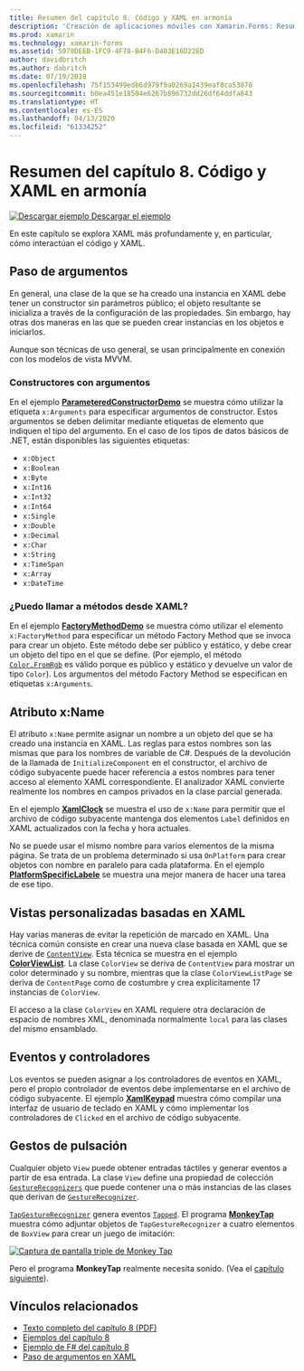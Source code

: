 ```yaml
---
title: Resumen del capítulo 8. Código y XAML en armonía
description: 'Creación de aplicaciones móviles con Xamarin.Forms: Resumen del capítulo 8. Código y XAML en armonía'
ms.prod: xamarin
ms.technology: xamarin-forms
ms.assetid: 5970DEEB-1FC9-4F78-B4F6-D403E16D22ED
author: davidbritch
ms.author: dabritch
ms.date: 07/19/2018
ms.openlocfilehash: 75f153499edb6d979f9a0269a1439eaf8ca53878
ms.sourcegitcommit: b0ea451e18504e6267b896732dd26df64ddfa843
ms.translationtype: HT
ms.contentlocale: es-ES
ms.lasthandoff: 04/13/2020
ms.locfileid: "61334252"
---
```

# <a name="summary-of-chapter-8-code-and-xaml-in-harmony"></a>Resumen del capítulo 8. Código y XAML en armonía

[![Descargar ejemplo](~/media/shared/download.png) Descargar el ejemplo](https://github.com/xamarin/xamarin-forms-book-samples/tree/master/Chapter08)

En este capítulo se explora XAML más profundamente y, en particular, cómo interactúan el código y XAML.

## <a name="passing-arguments"></a>Paso de argumentos

En general, una clase de la que se ha creado una instancia en XAML debe tener un constructor sin parámetros público; el objeto resultante se inicializa a través de la configuración de las propiedades. Sin embargo, hay otras dos maneras en las que se pueden crear instancias en los objetos e iniciarlos.

Aunque son técnicas de uso general, se usan principalmente en conexión con los modelos de vista MVVM.

### <a name="constructors-with-arguments"></a>Constructores con argumentos

En el ejemplo [**ParameteredConstructorDemo**](https://github.com/xamarin/xamarin-forms-book-samples/tree/master/Chapter08/ParameteredConstructorDemo) se muestra cómo utilizar la etiqueta `x:Arguments` para especificar argumentos de constructor. Estos argumentos se deben delimitar mediante etiquetas de elemento que indiquen el tipo del argumento. En el caso de los tipos de datos básicos de .NET, están disponibles las siguientes etiquetas:

- `x:Object`
- `x:Boolean`
- `x:Byte`
- `x:Int16`
- `x:Int32`
- `x:Int64`
- `x:Single`
- `x:Double`
- `x:Decimal`
- `x:Char`
- `x:String`
- `x:TimeSpan`
- `x:Array`
- `x:DateTime`

### <a name="can-i-call-methods-from-xaml"></a>¿Puedo llamar a métodos desde XAML?

En el ejemplo [**FactoryMethodDemo**](https://github.com/xamarin/xamarin-forms-book-samples/tree/master/Chapter08/FactoryMethodDemo) se muestra cómo utilizar el elemento `x:FactoryMethod` para especificar un método Factory Method que se invoca para crear un objeto. Este método debe ser público y estático, y debe crear un objeto del tipo en el que se define. (Por ejemplo, el método [`Color.FromRgb`](xref:Xamarin.Forms.Color.FromRgb(System.Double,System.Double,System.Double)) es válido porque es público y estático y devuelve un valor de tipo `Color`). Los argumentos del método Factory Method se especifican en etiquetas `x:Arguments`.

## <a name="the-xname-attribute"></a>Atributo x:Name

El atributo `x:Name` permite asignar un nombre a un objeto del que se ha creado una instancia en XAML. Las reglas para estos nombres son las mismas que para los nombres de variable de C#. Después de la devolución de la llamada de `InitializeComponent` en el constructor, el archivo de código subyacente puede hacer referencia a estos nombres para tener acceso al elemento XAML correspondiente. El analizador XAML convierte realmente los nombres en campos privados en la clase parcial generada.

En el ejemplo [**XamlClock**](https://github.com/xamarin/xamarin-forms-book-samples/tree/master/Chapter08/XamlClock) se muestra el uso de `x:Name` para permitir que el archivo de código subyacente mantenga dos elementos `Label` definidos en XAML actualizados con la fecha y hora actuales.

No se puede usar el mismo nombre para varios elementos de la misma página. Se trata de un problema determinado si usa `OnPlatform` para crear objetos con nombre en paralelo para cada plataforma. En el ejemplo [**PlatformSpecificLabele**](https://github.com/xamarin/xamarin-forms-book-samples/tree/master/Chapter08/PlatformSpecificLabels) se muestra una mejor manera de hacer una tarea de ese tipo.

## <a name="custom-xaml-based-views"></a>Vistas personalizadas basadas en XAML

Hay varias maneras de evitar la repetición de marcado en XAML. Una técnica común consiste en crear una nueva clase basada en XAML que se derive de [`ContentView`](xref:Xamarin.Forms.ContentView). Esta técnica se muestra en el ejemplo [**ColorViewList**](https://github.com/xamarin/xamarin-forms-book-samples/tree/master/Chapter08/ColorViewList). La clase `ColorView` se deriva de `ContentView` para mostrar un color determinado y su nombre, mientras que la clase `ColorViewListPage` se deriva de `ContentPage` como de costumbre y crea explícitamente 17 instancias de `ColorView`.

El acceso a la clase `ColorView` en XAML requiere otra declaración de espacio de nombres XML, denominada normalmente `local` para las clases del mismo ensamblado.

## <a name="events-and-handlers"></a>Eventos y controladores

Los eventos se pueden asignar a los controladores de eventos en XAML, pero el propio controlador de eventos debe implementarse en el archivo de código subyacente. El ejemplo [**XamlKeypad**](https://github.com/xamarin/xamarin-forms-book-samples/tree/master/Chapter08/XamlKeypad) muestra cómo compilar una interfaz de usuario de teclado en XAML y cómo implementar los controladores de `Clicked` en el archivo de código subyacente.

## <a name="tap-gestures"></a>Gestos de pulsación

Cualquier objeto `View` puede obtener entradas táctiles y generar eventos a partir de esa entrada. La clase `View` define una propiedad de colección [`GestureRecognizers`](xref:Xamarin.Forms.View.GestureRecognizers) que puede contener una o más instancias de las clases que derivan de [`GestureRecognizer`](xref:Xamarin.Forms.GestureRecognizer).

[`TapGestureRecognizer`](xref:Xamarin.Forms.TapGestureRecognizer) genera eventos [`Tapped`](xref:Xamarin.Forms.TapGestureRecognizer.Tapped). El programa [**MonkeyTap**](https://github.com/xamarin/xamarin-forms-book-samples/tree/master/Chapter08/MonkeyTap) muestra cómo adjuntar objetos de `TapGestureRecognizer` a cuatro elementos de `BoxView` para crear un juego de imitación:

[![Captura de pantalla triple de Monkey Tap](images/ch08fg07-small.png "Juego de imitación")](images/ch08fg07-large.png#lightbox "Juego de imitación")

Pero el programa **MonkeyTap** realmente necesita sonido. (Vea el [capítulo siguiente](chapter09.md)).

## <a name="related-links"></a>Vínculos relacionados

- [Texto completo del capítulo 8 (PDF)](https://download.xamarin.com/developer/xamarin-forms-book/XamarinFormsBook-Ch08-Apr2016.pdf)
- [Ejemplos del capítulo 8](https://github.com/xamarin/xamarin-forms-book-samples/tree/master/Chapter08)
- [Ejemplo de F# del capítulo 8](https://github.com/xamarin/xamarin-forms-book-samples/tree/master/Chapter08/FS/XamlKeypad)
- [Paso de argumentos en XAML](~/xamarin-forms/xaml/passing-arguments.md)
